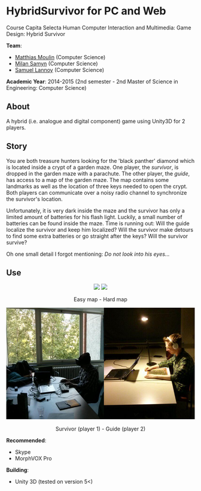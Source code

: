 # HybridSurvivor for PC and Web

Course Capita Selecta Human Computer Interaction and Multimedia: Game Design: Hybrid Survivor

**Team**:
* [Matthias Moulin](https://github.com/matt77hias) (Computer Science)
* [Milan Samyn](https://github.com/MilanSamyn) (Computer Science)
* [Samuel Lannoy](https://github.com/SamuelLannoy) (Computer Science)

**Academic Year**: 2014-2015 (2nd semester - 2nd Master of Science in Engineering: Computer Science)

## About
A hybrid (i.e. analogue and digital component) game using Unity3D for 2 players.

## Story
You are both treasure hunters looking for the 'black panther' diamond which is located inside a crypt of a garden maze. One player, the *survivor*, is dropped in the garden maze with a parachute. The other player, the *guide*, has access to a map of the garden maze. The map contains some landmarks as well as the location of three keys needed to open the crypt. Both players can communicate over a noisy radio channel to synchronize the survivor's location. 

Unfortunately, it is very dark inside the maze and the survivor has only a limited amount of batteries for his flash light. Luckily, a small number of batteries can be found inside the maze. Time is running out: Will the guide localize the survivor and keep him localized? Will the survivor make detours to find some extra batteries or go straight after the keys? Will the survivor survive? 

Oh one small detail I forgot mentioning: *Do not look into his eyes...*

## Use
<p align="center"><img src="https://github.com/matt77hias/HybridSurvivor-PC/blob/master/res/Mazes/Hybrid%20Survivor_Easy.jpg" width="431"> <img src="https://github.com/matt77hias/HybridSurvivor-PC/blob/master/res/Mazes/Hybrid%20Survivor_Pro.jpg" width="431"></p>
<p align="center">Easy map - Hard map</p>

<p align="center"><img src="https://github.com/matt77hias/HybridSurvivor-PC/blob/master/res/Story/Example.png" ></p>
<p align="center">Survivor (player 1) - Guide (player 2)</p>

**Recommended**:
* Skype
* MorphVOX Pro

**Building**:
* Unity 3D (tested on version 5<)
